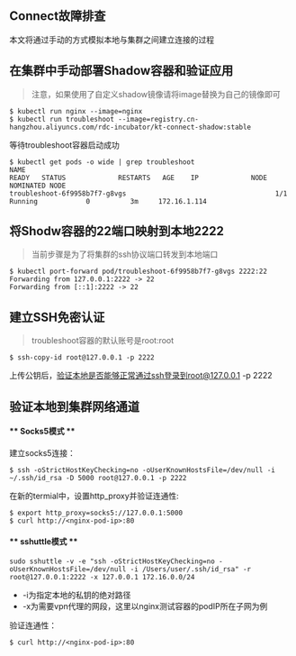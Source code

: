 Connect故障排查
---

本文将通过手动的方式模拟本地与集群之间建立连接的过程

## 在集群中手动部署Shadow容器和验证应用

> 注意，如果使用了自定义shadow镜像请将image替换为自己的镜像即可

```
$ kubectl run nginx --image=nginx
$ kubectl run troubleshoot --image=registry.cn-hangzhou.aliyuncs.com/rdc-incubator/kt-connect-shadow:stable
```

等待troubleshoot容器启动成功

```
$ kubectl get pods -o wide | grep troubleshoot          
NAME                                                              READY   STATUS             RESTARTS   AGE    IP             NODE                                NOMINATED NODE
troubleshoot-6f9958b7f7-g8vgs                                     1/1     Running            0          3m     172.16.1.114
```

## 将Shodw容器的22端口映射到本地2222

> 当前步骤是为了将集群的ssh协议端口转发到本地端口

```
$ kubectl port-forward pod/troubleshoot-6f9958b7f7-g8vgs 2222:22
Forwarding from 127.0.0.1:2222 -> 22
Forwarding from [::1]:2222 -> 22
```

## 建立SSH免密认证

> troubleshoot容器的默认账号是root:root

```
$ ssh-copy-id root@127.0.0.1 -p 2222
```

上传公钥后，验证本地是否能够正常通过ssh登录到root@127.0.0.1 -p 2222

## 验证本地到集群网络通道

<!-- tabs:start -->

#### ** Socks5模式 **

建立socks5连接：

```
$ ssh -oStrictHostKeyChecking=no -oUserKnownHostsFile=/dev/null -i ~/.ssh/id_rsa -D 5000 root@127.0.0.1 -p 2222
```

在新的termial中，设置http_proxy并验证连通性:

```
$ export http_proxy=socks5://127.0.0.1:5000
$ curl http://<nginx-pod-ip>:80
```

#### ** sshuttle模式 **

```
sudo sshuttle -v -e "ssh -oStrictHostKeyChecking=no -oUserKnownHostsFile=/dev/null -i /Users/user/.ssh/id_rsa" -r root@127.0.0.1:2222 -x 127.0.0.1 172.16.0.0/24
```

* -i为指定本地的私钥的绝对路径
* -x为需要vpn代理的网段，这里以nginx测试容器的podIP所在子网为例

验证连通性：

```
$ curl http://<nginx-pod-ip>:80
```

<!-- tabs:end -->


